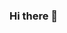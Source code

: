 ### Hi there 👋

<!--
**ImSpecture/ImSpecture** is a ✨ _special_ ✨ repository because its `README.md` (this file) appears on your GitHub profile.

Here are some ideas to get you started:

- 🔭 I’m currently working on Celestial Showdown | RoCreate / Roblox
- 👀 I’m interested in : Game development, LUA , C# , C++ , JS , JAVA , PYTHON
- 🌱 I’m currently learning ...
- 💞️ I’m collaborating with RoCreate
- 📫 How to reach me: Discord, Instegram, X (Formerly Twitter), and Threads.
- 😄 Pronouns: he/him
- ⚡ Fun fact: Games
-->
